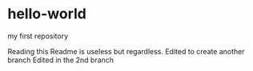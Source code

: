 # hello-world
my first repository

Reading this Readme is useless but regardless.
Edited to create another branch
Edited in the 2nd branch
